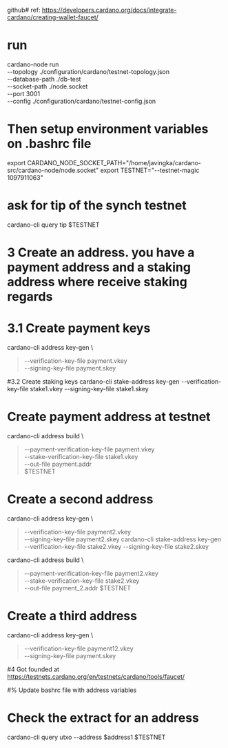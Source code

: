 github# ref: https://developers.cardano.org/docs/integrate-cardano/creating-wallet-faucet/

# run
cardano-node run \
--topology ./configuration/cardano/testnet-topology.json \
--database-path ./db-test \
--socket-path ./node.socket \
--port 3001 \
--config ./configuration/cardano/testnet-config.json 

# Then setup environment variables on .bashrc file
export CARDANO_NODE_SOCKET_PATH="/home/javingka/cardano-src/cardano-node/node.socket"
export TESTNET="--testnet-magic 1097911063"

# ask for tip of the synch testnet
cardano-cli query tip $TESTNET

# 3 Create an address. you have a payment address and a staking address where receive staking regards 

# 3.1 Create payment keys 
cardano-cli address key-gen \
> --verification-key-file payment.vkey \
> --signing-key-file payment.skey

#3.2 Create staking keys
cardano-cli stake-address key-gen --verification-key-file stake1.vkey --signing-key-file stake1.skey

# Create payment address at testnet
cardano-cli address build \
> --payment-verification-key-file payment.vkey \
> --stake-verification-key-file stake1.vkey \
> --out-file payment.addr \
> $TESTNET

# Create a second address
cardano-cli address key-gen \
> --verification-key-file payment2.vkey \
> --signing-key-file payment2.skey
cardano-cli stake-address key-gen --verification-key-file stake2.vkey --signing-key-file stake2.skey

cardano-cli address build \
> --payment-verification-key-file payment2.vkey \
> --stake-verification-key-file stake2.vkey \
> --out-file payment_2.addr $TESTNET

# Create a third address
cardano-cli address key-gen \
> --verification-key-file payment12.vkey \
> --signing-key-file payment.skey


#4 Got founded at https://testnets.cardano.org/en/testnets/cardano/tools/faucet/

#% Update bashrc file with address variables

# Check the extract for an address
cardano-cli query utxo --address $address1 $TESTNET



